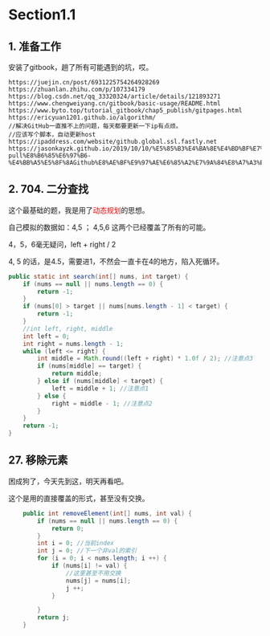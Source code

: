 # Section1.1

## 1. 准备工作

安装了gitbook，趟了所有可能遇到的坑，哎。

	https://juejin.cn/post/6931225754264928269
	https://zhuanlan.zhihu.com/p/107334179
	https://blog.csdn.net/qq_33320324/article/details/121893271
	https://www.chengweiyang.cn/gitbook/basic-usage/README.html
	https://www.byto.top/tutorial_gitbook/chap5_publish/gitpages.html
	https://ericyuan1201.github.io/algorithm/
	//解决GitHub一直推不上的问题，每天都要更新一下ip有点烦。
	//应该写个脚本，自动更新host
	https://ipaddress.com/website/github.global.ssl.fastly.net
	https://jasonkayzk.github.io/2019/10/10/%E5%85%B3%E4%BA%8E%E4%BD%BF%E7%94%A8Git%E6%97%B6push-pull%E8%B6%85%E6%97%B6-%E4%BB%A5%E5%8F%8AGithub%E8%AE%BF%E9%97%AE%E6%85%A2%E7%9A%84%E8%A7%A3%E5%86%B3%E5%8A%9E%E6%B3%95/
	
## 2. 704. 二分查找

这个最基础的题，我是用了<font color=red>动态规划</font>的思想。

自己模拟的数据如：4,5 ； 4,5,6 这两个已经覆盖了所有的可能。

4，5，6毫无疑问，left + right   / 2

4, 5 的话，是4.5，需要进1，不然会一直卡在4的地方，陷入死循环。

``` java
public static int search(int[] nums, int target) {
    if (nums == null || nums.length == 0) {
        return -1;
    }
    if (nums[0] > target || nums[nums.length - 1] < target) {
        return -1;
    }
    //int left, right, middle
    int left = 0;
    int right = nums.length - 1;
    while (left <= right) {
        int middle = Math.round((left + right) * 1.0f / 2); //注意点3
        if (nums[middle] == target) {
            return middle;
        } else if (nums[middle] < target) {
            left = middle + 1; //注意点1
        } else {
            right = middle - 1; //注意点2
        }
    }
    return -1;
}
```

## 27. 移除元素

困成狗了，今天先到这，明天再看吧。

这个是用的直接覆盖的形式，甚至没有交换。

``` java
    public int removeElement(int[] nums, int val) {
        if (nums == null || nums.length == 0) {
            return 0;
        }
        int i = 0; //当前index
        int j = 0; //下一个非val的索引
        for (i = 0; i < nums.length; i ++) {
            if (nums[i] != val) {
                //这里甚至不用交换
                nums[j] = nums[i];
                j ++;
            }

        }
        return j;
    }
```


